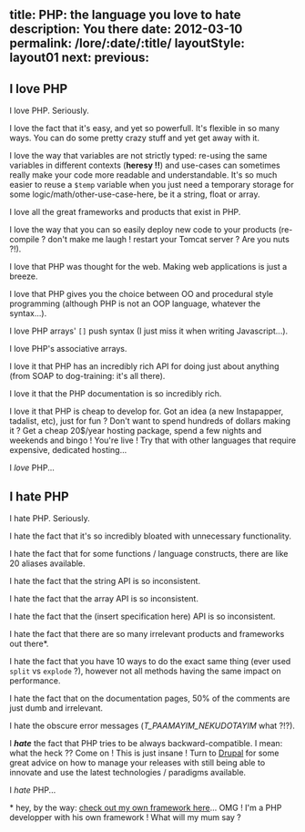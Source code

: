 title: PHP: the language you love to hate
description: You there
date: 2012-03-10
permalink: /lore/:date/:title/
layoutStyle: layout01
next:
previous:
---

## I love PHP

I love PHP. Seriously.

I love the fact that it's easy, and yet so powerfull. It's flexible in so many ways. You can do some pretty crazy stuff and yet get away with it.

I love the way that variables are not strictly typed: re-using the same variables in different contexts (**heresy !!**) and use-cases can sometimes really make your code more readable and understandable. It's so much easier to reuse a `$temp` variable when you just need a temporary storage for some logic/math/other-use-case-here, be it a string, float or array.

I love all the great frameworks and products that exist in PHP.

I love the way that you can so easily deploy new code to your products (re-compile ? don't make me laugh ! restart your Tomcat server ? Are you nuts ?!).

I love that PHP was thought for the web. Making web applications is just a breeze.

I love that PHP gives you the choice between OO and procedural style programming (although PHP is not an OOP language, whatever the syntax...).

I love PHP arrays' `[]` push syntax (I just miss it when writing Javascript...).

I love PHP's associative arrays.

I love it that PHP has an incredibly rich API for doing just about anything (from SOAP to dog-training: it's all there).

I love it that the PHP documentation is so incredibly rich.

I love it that PHP is cheap to develop for. Got an idea (a new Instapapper, tadalist, etc), just for fun ? Don't want to spend hundreds of dollars making it ? Get a cheap 20$/year hosting package, spend a few nights and weekends and bingo ! You're live ! Try that with other languages that require expensive, dedicated hosting...

I *love* PHP...


## I hate PHP

I hate PHP. Seriously.

I hate the fact that it's so incredibly bloated with unnecessary functionality.

I hate the fact that for some functions / language constructs, there are like 20 aliases available.

I hate the fact that the string API is so inconsistent.

I hate the fact that the array API is so inconsistent.

I hate the fact that the (insert specification here) API is so inconsistent.

I hate the fact that there are so many irrelevant products and frameworks out there\*.

I hate the fact that you have 10 ways to do the exact same thing (ever used `split` vs `explode` ?), however not all methods having the same impact on performance.

I hate the fact that on the documentation pages, 50% of the comments are just dumb and irrelevant.

I hate the obscure error messages (*T_PAAMAYIM_NEKUDOTAYIM* what ?!?).

I ***hate*** the fact that PHP tries to be always backward-compatible. I mean: what the heck ?? Come on ! This is just insane ! Turn to [Drupal](http://www.drupal.org) for some great advice on how to manage your releases with still being able to innovate and use the latest technologies / paradigms available.

I *hate* PHP...


\* hey, by the way: [check out my own framework here](https://github.com/wadmiraal/Colibri)... OMG ! I'm a PHP developper with his own framework ! What will my mum say ?




